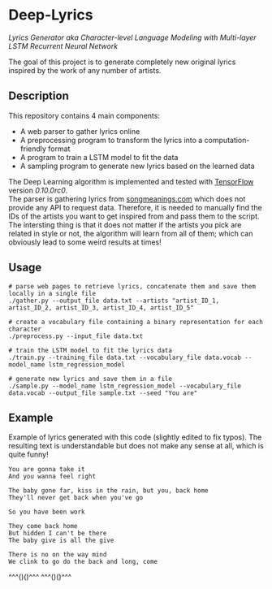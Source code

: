 # Deep-Lyrics
*Lyrics Generator aka Character-level Language Modeling with Multi-layer LSTM Recurrent Neural Network*

The goal of this project is to generate completely new original lyrics inspired by the work of any number of artists.

## Description
This repository contains 4 main components:
* A web parser to gather lyrics online
* A preprocessing program to transform the lyrics into a computation-friendly format
* A program to train a LSTM model to fit the data
* A sampling program to generate new lyrics based on the learned data

The Deep Learning algorithm is implemented and tested with [TensorFlow](https://www.tensorflow.org/) version *0.10.0rc0*.  
The parser is gathering lyrics from [songmeanings.com](http://songmeanings.com/) which does not provide any API to request data. Therefore, it is needed to manually find the IDs of the artists you want to get inspired from and pass them to the script. The intersting thing is that it does not matter if the artists you pick are related in style or not, the algorithm will learn from all of them; which can obviously lead to some weird results at times!

## Usage

```
# parse web pages to retrieve lyrics, concatenate them and save them locally in a single file
./gather.py --output_file data.txt --artists "artist_ID_1, artist_ID_2, artist_ID_3, artist_ID_4, artist_ID_5"

# create a vocabulary file containing a binary representation for each character
./preprocess.py --input_file data.txt

# train the LSTM model to fit the lyrics data
./train.py --training_file data.txt --vocabulary_file data.vocab --model_name lstm_regression_model

# generate new lyrics and save them in a file
./sample.py --model_name lstm_regression_model --vocabulary_file data.vocab --output_file sample.txt --seed "You are"
```

## Example
Example of lyrics generated with this code (slightly edited to fix typos).
The resulting text is understandable but does not make any sense at all, which is quite funny!

```
You are gonna take it
And you wanna feel right

The baby gone far, kiss in the rain, but you, back home
They'll never get back when you've go

So you have been work

They come back home
But hidden I can't be there
The baby give is all the give

There is no on the way mind
We clink to go do the back and long, come
```

^^^()()^^^
^^^()()^^^